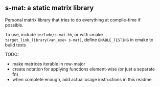 ## s-mat: a static matrix library
Personal matrix library that tries to do everything at compile-time if possible.

To use, include `include/s-mat.hh`, or with cmake `target_link_library(<an_exe> s-mat)`, define `ENABLE_TESTING` in cmake to build tests

TODO:
- make matrices iterable in row-major
- create notation for applying functions element-wise (or just a separate fn)
- when complete enough, add actual usage instructions in this readme
